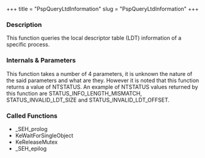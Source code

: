 +++
title = "PspQueryLtdInformation"
slug = "PspQueryLtdInformation"
+++

### Description

This function queries the local descriptor table (LDT) information of a specific process.

### Internals & Parameters

This function takes a number of 4 parameters, it is unknown the nature of the said parameters and what are they. However it is noted that this function returns a value of NTSTATUS. An example of NTSTATUS values returned by this function are STATUS\_INFO\_LENGTH\_MISMATCH, STATUS\_INVALID\_LDT\_SIZE and STATUS\_INVALID\_LDT\_OFFSET.

### Called Functions

- \_SEH\_prolog
- KeWaitForSingleObject
- KeReleaseMutex
- \_SEH\_epilog